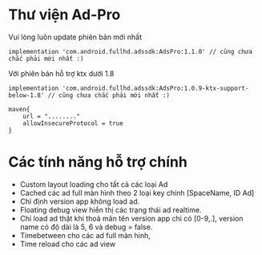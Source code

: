 # Thư viện Ad-Pro

Vui lòng luôn update phiên bản mới nhất
```
implementation 'com.android.fullhd.adssdk:AdsPro:1.1.0' // cũng chưa chắc phải mới nhất :)
```

Với phiên bản hỗ trợ ktx dưới 1.8
```
implementation 'com.android.fullhd.adssdk:AdsPro:1.0.9-ktx-support-below-1.8' // cũng chưa chắc phải mới nhất :)
```

```grovy
maven{
    url = "........"
    allowInsecureProtocol = true   
}
```


# Các tính năng hỗ trợ chính
- Custom layout loading cho tất cả các loại Ad
- Cached các ad full màn hình theo 2 loại key chính [SpaceName, ID Ad]
- Chỉ định version app không load ad.
- Floating debug view hiển thị các trạng thái ad realtime.
- Chỉ load ad thật khi thoả mãn tên version app chỉ có [0-9,.], version name có độ dài là 5, 6 và debug = false.
- Timebetween cho các ad full màn hình,
- Time reload cho các ad view
